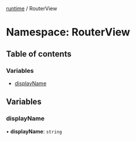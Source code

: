 [runtime](../overview.md) / RouterView

# Namespace: RouterView

## Table of contents

### Variables

- [displayName](RouterView.md#displayname)

## Variables

### displayName

• **displayName**: `string`
